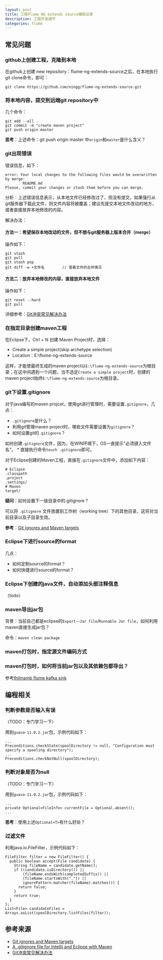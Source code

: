 ```yaml
---
layout: post
title: 工程Flume NG extends source辅助记录
description: 工程开发细节
categories: flume
---
```




## 常见问题





### github上创建工程，克隆到本地


在github上创建 new repository：flume-ng-extends-source之后，在本地执行git clone命令，即可：

	git clone https://github.com/ningg/flume-ng-extends-source.git


### 将本地内容，提交到远端git repository中

几个命令：

	git add --all .
	git commit -m "create maven project"
	git push origin master
	
**思考**：上述命令：git push origin master 中`origin`和`master`是什么含义？


### git出现错误

错误信息，如下：

	error: Your local changes to the following files would be overwritten by merge:
			README.md
	Please, commit your changes or stash them before you can merge.

分析：上述错误信息表示，从本地文件已经修改过了，但没有提交，如果强行从git服务器下载此文件，则文件内容将被覆盖；建议先提交本地文件改动的地方，或者直接放弃本地修改的内容。

解决办法：

#### 方法一：希望保存本地改动的文件，但不想与git服务器上版本合并（merge）

操作如下：

	git stash
	git pull
	git stash pop
	git diff -w +文件名		// 查看文件的合并情况


#### 方法二：放弃本地修改的内容，直接放弃本地文件

操作如下：

	git reset --hard
	git pull


详细参考：[Git冲突常见解决办法][Git冲突常见解决办法]
	
### 在指定目录创建maven工程
	
在Eclipse下，Ctrl + N 创建 Maven Project时，选择：

* Create a simple project(skip archetype selection)
* Location：E:\flume-ng-extends-source

这样，才能使最终生成的maven project以`E:\flume-ng-extends-source`为根目录；在这中间遇到一个问题，当不选定`Create a simple project`时，创建的maven project始终`E:\flume-ng-extends-source`为根目录。


### git下设置.gitignore

对于java编写的maven projcet，使用git进行管理时，需要设置`.gitignore`，几点：

* `.gitignore`是什么？
* 利用git管理maven project时，哪些文件需要设置为`gitignore`？
* 如何设置git的`.gitignore`？


如何创建`.gitignore`文件，因为，在WIN环境下，OS一直提示"必须键入文件名"。
	* 直接执行命令`touch .gitignore`即可。

对于Eclipse创建的Maven工程，直接在`.gitignore`文件中，添加如下内容：

	# Eclipse
	.classpath
	.project
	.settings/
	# Maven
	target/


**疑问**：如何设置下一级目录中的.gitignore？

可以将 `.gitignore` 文件放置到工作树（working tree）下的其他目录，这将对当前目录以及子目录生效。



**参考**：[Git ignores and Maven targets][Git ignores and Maven targets]





### Eclipse下进行source的format

几点：

* 如何定制source的format？
* 如何快捷进行source的format？


### Eclipse下创建的java文件，自动添加头部注释信息

（todo）



### maven导出jar包

背景：当前自己都是eclipse的`Export`--`Jar file`/`Runnable Jar file`，如何利用maven直接生成jar包？

命令：`maven clean package`



### maven打包时，指定源文件编码方式



### maven打包时，如何将当前jar包以及其依赖包都导出？


参考[thilinamb flume kafka sink](https://github.com/thilinamb/flume-ng-kafka-sink)




## 编程相关


### 判断参数是否输入有误

（TODO：专门学习一下）

用到`guava-11.0.2.jar`包，示例代码如下：

	...
	Preconditions.checkState(spoolDirectory != null, "Configuration must specify a spooling directory");
	...
	Preconditions.checkNotNull(spoolDirectory);

### 判断对象是否为null

（TODO：专门学习一下）

用到`guava-11.0.2.jar`包，示例代码如下：

	...
	private Optional<FileInfo> currentFile = Optional.absent();
	...

**思考**：使用上述`Optional<T>`有什么好处？



### 过滤文件

利用java.io.FileFilter，示例代码如下：

	FileFilter filter = new FileFilter() {
      public boolean accept(File candidate) {
        String fileName = candidate.getName();
        if ((candidate.isDirectory()) ||
            (fileName.endsWith(completedSuffix)) ||
            (fileName.startsWith(".")) ||
            ignorePattern.matcher(fileName).matches()) {
          return false;
        }
        return true;
      }
    };
	List<File> candidateFiles = Arrays.asList(spoolDirectory.listFiles(filter));

















## 参考来源

* [Git ignores and Maven targets][Git ignores and Maven targets]
* [A .gitignore file for Intellij and Eclipse with Maven][A .gitignore file for Intellij and Eclipse with Maven]
* [Git冲突常见解决办法][Git冲突常见解决办法]











[NingG]:    http://ningg.github.com  "NingG"



[Git ignores and Maven targets]:							http://stackoverflow.com/questions/991801/git-ignores-and-maven-targets
[A .gitignore file for Intellij and Eclipse with Maven]:	http://gary-rowe.com/agilestack/2012/10/12/a-gitignore-file-for-intellij-and-eclipse-with-maven/
[Git冲突常见解决办法]:										http://blog.csdn.net/iefreer/article/details/7679631





